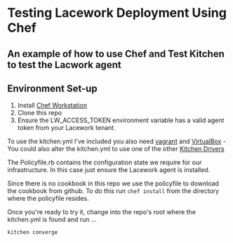 # Testing Lacework Deployment Using Chef

## An example of how to use Chef and Test Kitchen to test the Lacwork agent

## Environment Set-up

1. Install [Chef Workstation](https://downloads.chef.io/chef-workstation)
2. Clone this repo
3. Ensure the LW_ACCESS_TOKEN environment variable has a valid agent token from your Lacework tenant.

To use the kitchen.yml I've included you also need [vagrant](https://www.vagrantup.com/downloads.html) and [VirtualBox](https://www.virtualbox.org/wiki/Downloads) - You could also alter the kitchen.yml to use one of the other [Kitchen Drivers](https://kitchen.ci/docs/drivers/)

The Policyfile.rb contains the configuration state we require for our infrastructure. In this case just ensure the Lacework agent is installed.

Since there is no cookbook in this repo we use the policyfile to download the cookbook from github. To do this run `chef install` from the directory where the policyfile resides.  

Once you're ready to try it, change into the repo's root where the kitchen.yml is found and run ...

`kitchen converge`

